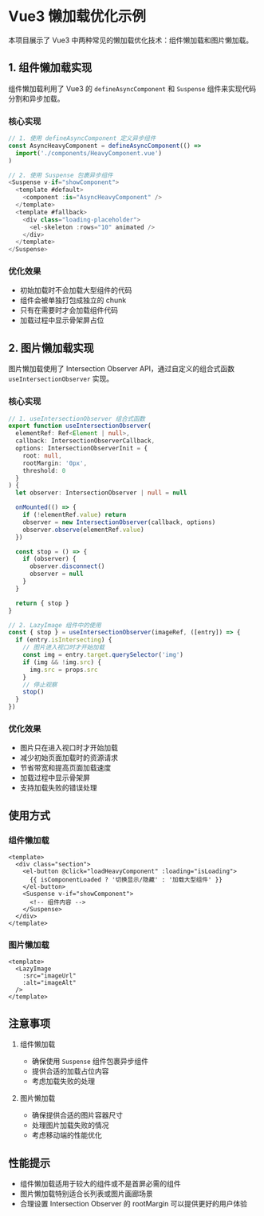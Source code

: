 # Vue3 懒加载优化示例

本项目展示了 Vue3 中两种常见的懒加载优化技术：组件懒加载和图片懒加载。

## 1. 组件懒加载实现

组件懒加载利用了 Vue3 的 `defineAsyncComponent` 和 `Suspense` 组件来实现代码分割和异步加载。

### 核心实现

```typescript
// 1. 使用 defineAsyncComponent 定义异步组件
const AsyncHeavyComponent = defineAsyncComponent(() =>
  import('./components/HeavyComponent.vue')
)

// 2. 使用 Suspense 包裹异步组件
<Suspense v-if="showComponent">
  <template #default>
    <component :is="AsyncHeavyComponent" />
  </template>
  <template #fallback>
    <div class="loading-placeholder">
      <el-skeleton :rows="10" animated />
    </div>
  </template>
</Suspense>
```

### 优化效果
- 初始加载时不会加载大型组件的代码
- 组件会被单独打包成独立的 chunk
- 只有在需要时才会加载组件代码
- 加载过程中显示骨架屏占位

## 2. 图片懒加载实现

图片懒加载使用了 Intersection Observer API，通过自定义的组合式函数 `useIntersectionObserver` 实现。

### 核心实现

```typescript
// 1. useIntersectionObserver 组合式函数
export function useIntersectionObserver(
  elementRef: Ref<Element | null>,
  callback: IntersectionObserverCallback,
  options: IntersectionObserverInit = {
    root: null,
    rootMargin: '0px',
    threshold: 0
  }
) {
  let observer: IntersectionObserver | null = null

  onMounted(() => {
    if (!elementRef.value) return
    observer = new IntersectionObserver(callback, options)
    observer.observe(elementRef.value)
  })

  const stop = () => {
    if (observer) {
      observer.disconnect()
      observer = null
    }
  }

  return { stop }
}

// 2. LazyImage 组件中的使用
const { stop } = useIntersectionObserver(imageRef, ([entry]) => {
  if (entry.isIntersecting) {
    // 图片进入视口时才开始加载
    const img = entry.target.querySelector('img')
    if (img && !img.src) {
      img.src = props.src
    }
    // 停止观察
    stop()
  }
})
```

### 优化效果
- 图片只在进入视口时才开始加载
- 减少初始页面加载时的资源请求
- 节省带宽和提高页面加载速度
- 加载过程中显示骨架屏
- 支持加载失败的错误处理

## 使用方式

### 组件懒加载
```vue
<template>
  <div class="section">
    <el-button @click="loadHeavyComponent" :loading="isLoading">
      {{ isComponentLoaded ? '切换显示/隐藏' : '加载大型组件' }}
    </el-button>
    <Suspense v-if="showComponent">
      <!-- 组件内容 -->
    </Suspense>
  </div>
</template>
```

### 图片懒加载
```vue
<template>
  <LazyImage
    :src="imageUrl"
    :alt="imageAlt"
  />
</template>
```

## 注意事项

1. 组件懒加载
   - 确保使用 `Suspense` 组件包裹异步组件
   - 提供合适的加载占位内容
   - 考虑加载失败的处理

2. 图片懒加载
   - 确保提供合适的图片容器尺寸
   - 处理图片加载失败的情况
   - 考虑移动端的性能优化

## 性能提示

- 组件懒加载适用于较大的组件或不是首屏必需的组件
- 图片懒加载特别适合长列表或图片画廊场景
- 合理设置 Intersection Observer 的 rootMargin 可以提供更好的用户体验 
